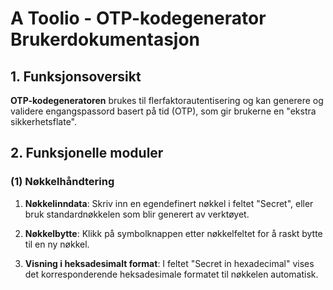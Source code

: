 # A Toolio - OTP-kodegenerator Brukerdokumentasjon

## 1. Funksjonsoversikt

**OTP-kodegeneratoren** brukes til flerfaktorautentisering og kan generere og validere engangspassord basert på tid (OTP), som gir brukerne en "ekstra sikkerhetsflate".

## 2. Funksjonelle moduler

### (1) Nøkkelhåndtering

1. **Nøkkelinndata**: Skriv inn en egendefinert nøkkel i feltet "Secret", eller bruk standardnøkkelen som blir generert av verktøyet.

2. **Nøkkelbytte**: Klikk på symbolknappen etter nøkkelfeltet for å raskt bytte til en ny nøkkel.

3. **Visning i heksadesimalt format**: I feltet "Secret in hexadecimal" vises det korresponderende heksadesimale formatet til nøkkelen automatisk.